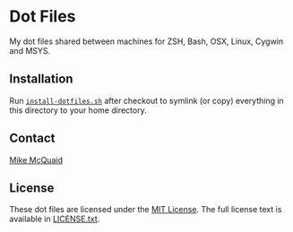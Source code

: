 # Dot Files
My dot files shared between machines for ZSH, Bash, OSX, Linux, Cygwin and MSYS.

## Installation
Run [`install-dotfiles.sh`](https://github.com/mikemcquaid/dotfiles/blob/master/install-dotfiles.sh) after checkout to symlink (or copy) everything in this directory to your home directory.

## Contact
[Mike McQuaid](mailto:mike@mikemcquaid.com)

## License
These dot files are licensed under the [MIT License](http://en.wikipedia.org/wiki/MIT_License).
The full license text is available in [LICENSE.txt](https://github.com/mikemcquaid/dotfiles/blob/master/LICENSE.txt).
